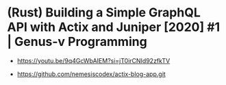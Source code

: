 # (Rust) Building a Simple GraphQL API with Actix and Juniper [2020] #1 | Genus-v Programming 

- https://youtu.be/9q4GcWbAIEM?si=jT0irCNId92zfkTV

- https://github.com/nemesiscodex/actix-blog-app.git
